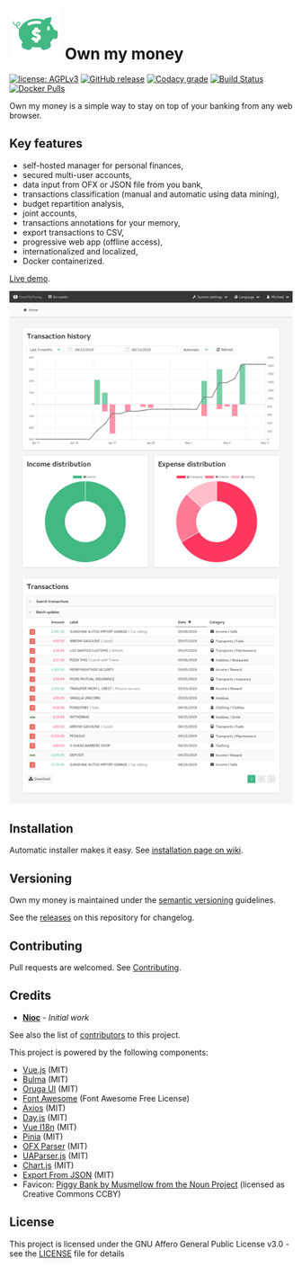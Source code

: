 # ![](/docs/icon.png) Own my money

[![license: AGPLv3](https://img.shields.io/badge/license-AGPLv3-blue.svg)](https://www.gnu.org/licenses/agpl-3.0)
[![GitHub release](https://img.shields.io/github/release/nioc/own-my-money.svg)](https://github.com/nioc/own-my-money/releases/latest)
[![Codacy grade](https://img.shields.io/codacy/grade/dcddd6d1c1284ea496b9a1015e775b2d.svg)](https://www.codacy.com/app/nioc/own-my-money)
[![Build Status](https://travis-ci.org/nioc/own-my-money.svg?branch=master)](https://travis-ci.org/nioc/own-my-money)
[![Docker Pulls](https://img.shields.io/docker/pulls/nioc/own-my-money)](https://hub.docker.com/r/nioc/own-my-money)

Own my money is a simple way to stay on top of your banking from any web browser.

## Key features
- self-hosted manager for personal finances,
- secured multi-user accounts,
- data input from OFX or JSON file from you bank,
- transactions classification (manual and automatic using data mining),
- budget repartition analysis,
- joint accounts,
- transactions annotations for your memory,
- export transactions to CSV,
- progressive web app (offline access),
- internationalized and localized,
- Docker containerized.

[Live demo](https://nioc.github.io/own-my-money).

![account](/docs/screenshot_account.png)

## Installation

Automatic installer makes it easy. See [installation page on wiki](https://github.com/nioc/own-my-money/wiki/Installation).

## Versioning

Own my money is maintained under the [semantic versioning](https://semver.org/) guidelines.

See the [releases](https://github.com/nioc/own-my-money/releases) on this repository for changelog.

## Contributing

Pull requests are welcomed. See [Contributing](CONTRIBUTING.md).

## Credits

* **[Nioc](https://github.com/nioc/)** - *Initial work*

See also the list of [contributors](https://github.com/nioc/own-my-money/contributors) to this project.

This project is powered by the following components:
- [Vue.js](https://vuejs.org/) (MIT)
- [Bulma](https://bulma.io/) (MIT)
- [Oruga UI](https://oruga.io/) (MIT)
- [Font Awesome](https://fontawesome.com/) (Font Awesome Free License)
- [Axios](https://axios-http.com/) (MIT)
- [Day.js](https://day.js.org/) (MIT)
- [Vue I18n](https://kazupon.github.io/vue-i18n/) (MIT)
- [Pinia](https://pinia.vuejs.org/) (MIT)
- [OFX Parser](https://github.com/asgrim/ofxparser) (MIT)
- [UAParser.js](https://github.com/faisalman/ua-parser-js) (MIT)
- [Chart.js](https://www.chartjs.org/) (MIT)
- [Export From JSON](https://github.com/zheeeng/export-from-json) (MIT)
- Favicon: [Piggy Bank by Musmellow from the Noun Project](https://thenounproject.com/term/piggy-bank/1616637) (licensed as Creative Commons CCBY)

## License

This project is licensed under the GNU Affero General Public License v3.0 - see the [LICENSE](LICENSE.md) file for details
